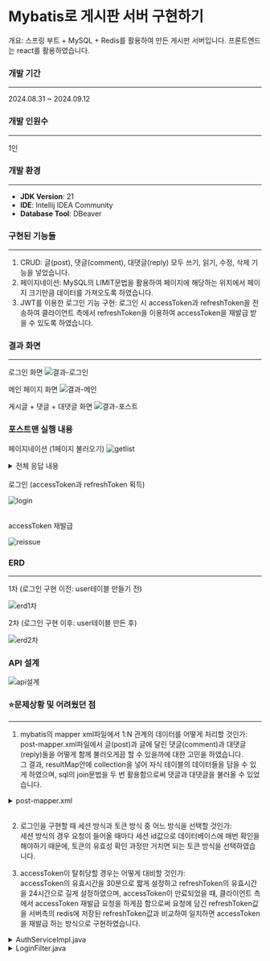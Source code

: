 # Mybatis로 게시판 서버 구현하기
개요: 스프링 부트 + MySQL + Redis를 활용하여 만든 게시판 서버입니다. 프론트엔드는 react를 활용하였습니다.

### 개발 기간 
---
2024.08.31 ~ 2024.09.12 

### 개발 인원수
---
1인

### 개발 환경
---
- **JDK Version**: 21
- **IDE**: Intellij IDEA Community
- **Database Tool**: DBeaver

### 구현된 기능들
---
1. CRUD: 글(post), 댓글(comment), 대댓글(reply) 모두 쓰기, 읽기, 수정, 삭제 기능을 넣었습니다.
2. 페이지네이션: MySQL의 LIMIT문법을 활용하여 페이지에 해당하는 위치에서 페이지 크기만큼 데이터를 가져오도록 하였습니다.
3. JWT를 이용한 로그인 기능 구현: 로그인 시 accessToken과 refreshToken을 전송하여 클라이언트 측에서 refreshToken을 이용하여 accessToken을 재발급 받을 수 있도록 하였습니다.

### 결과 화면
---
로그인 화면
![결과-로그인](https://github.com/user-attachments/assets/15ee775f-0988-4125-967a-efce2ca274f9)

메인 페이지 화면
![결과-메인](https://github.com/user-attachments/assets/86fe7b61-9550-470a-9d35-4630db8238c9)

게시글 + 댓글 + 대댓글 화면
![결과-포스트](https://github.com/user-attachments/assets/632b8aa9-bfab-44b6-9dd9-e0ac02fca8b9)

### 포스트맨 실행 내용

페이지네이션 (1페이지 불러오기)
![getlist](https://github.com/user-attachments/assets/e446a10f-9e5f-4a44-b01f-57e5450b648b)

<details>
<summary>전체 응답 내용</summary>

```json
{
    "dtoList": [
        {
            "id": 112,
            "title": "hello!",
            "content": null,
            "writtenAt": "2020-09-24T20:09:23.000+00:00",
            "updatedAt": null,
            "commentList": null,
            "userName": "tester"
        },
     
     (....... 생략 .......)

        {
            "id": 103,
            "title": "hi!",
            "content": null,
            "writtenAt": "2010-09-24T10:09:23.000+00:00",
            "updatedAt": null,
            "commentList": null,
            "userName": null
        },
        {
            "id": 102,
            "title": "greeting100",
            "content": null,
            "writtenAt": "2024-09-08T13:19:58.000+00:00",
            "updatedAt": null,
            "commentList": null,
            "userName": null
        }
    ],
    "pageRequestDTO": {
        "page": 1,
        "size": 10
    },
    "prev": false,
    "next": true,
    "totalCount": 111,
    "prevPage": 0,
    "nextPage": 11,
    "totalPage": 0,
    "current": 1
}
```
</details>

<br>
로그인 (accessToken과 refreshToken 획득)

![login](https://github.com/user-attachments/assets/84d7853d-c0d4-4dc9-869f-4bc163219e41)

<br>
accessToken 재발급

![reissue](https://github.com/user-attachments/assets/d4ec6a96-511d-4f50-9953-b7b3d54aca7f)
 
### ERD
---
1차 (로그인 구현 이전: user테이블 만들기 전)

![erd1차](https://github.com/user-attachments/assets/b4ac7463-00f1-4513-b86a-a9d2331d09ee)

2차 (로그인 구현 이후: user테이블 만든 후)

![erd2차](https://github.com/user-attachments/assets/145194a3-2568-4c9e-b6ab-79190ec6186f)

### API 설계

![api설계](https://github.com/user-attachments/assets/973f0b42-e39d-4440-a648-cccdc40e1aa3)

### ⭐문제상황 및 어려웠던 점
---
1. mybatis의 mapper xml파일에서 1:N 관계의 데이터를 어떻게 처리할 것인가:<br> post-mapper.xml파일에서 글(post)과 글에 달린 댓글(comment)과 대댓글(reply)들을 어떻게 함께 불러오게끔 할 수 있을까에 대한 고민을 하였습니다.<br> 그 결과, resultMap안에 collection을 넣어 자식 테이블의 데이터들을 담을 수 있게 하였으며, sql의 join문법을 두 번 활용함으로써 댓글과 대댓글을 불러올 수 있었습니다.
<details>
<summary>post-mapper.xml</summary>

```xml
<?xml version="1.0" encoding="UTF-8"?>
<!DOCTYPE mapper PUBLIC "-//mybatis.org//DTD Mapper 3.0//EN" "http://mybatis.org/dtd/mybatis-3-mapper.dtd">

<mapper namespace="com.me.board.dao.PostMapper">

    <resultMap id="reply" type="ReplyVo">
        <id property="id" column="reply_id"/>
        <result property="content" column="reply_content"/>
        <result property="writtenAt" column="reply_written_at"/>
        <result property="updatedAt" column="reply_updated_at"/>
        <result property="commentId" column="reply_comment_id"/>
        <result property="userName" column="reply_user_name"/>
    </resultMap>
    
    <resultMap id="comment" type="CommentVo">
        <id property="id" column="comment_id"/>
        <result property="content" column="comment_content"/>
        <result property="writtenAt" column="comment_written_at"/>
        <result property="updatedAt" column="comment_updated_at"/>
        <result property="postId" column="comment_post_id"/>
        <result property="userName" column="comment_user_name"/>
        <collection property="replyList" column="commentId" resultMap="reply"/>
    </resultMap>

    <resultMap id="postWithComments" type="PostVo">
        <id property="id" column="post_id"/>
        <result property="title" column="post_title"/>
        <result property="content" column="post_content"/>
        <result property="writtenAt" column="post_written_at"/>
        <result property="updatedAt" column="post_updated_at"/>
        <result property="userName" column="post_user_name"/>
        <collection property="commentList" column="postId" resultMap="comment"/>
    </resultMap>

    <select id="count" resultType="integer">
        SELECT COUNT(*) FROM post
    </select>

    <select id="selectPostsByOffsetAndSize" parameterType="map" resultType="PostVo">
        SELECT id, title, written_at, user_name
        FROM post
        ORDER BY id DESC
        LIMIT #{offset}, #{size}
    </select>

    <select id="selectPostByIdWithCommentsAndReplies" resultMap="postWithComments">
        SELECT
        p.id as post_id,
        p.title as post_title,
        p.content as post_content,
        p.written_at as post_written_at,
        p.updated_at as post_updated_at,
        p.user_name as post_user_name,
        c.id as comment_id,
        c.content as comment_content,
        c.written_at as comment_written_at,
        c.updated_at as comment_updated_at,
        c.post_id as comment_post_id,
        c.user_name as comment_user_name,
        r.id as reply_id,
        r.content as reply_content,
        r.written_at as reply_written_at,
        r.updated_at as reply_updated_at,
        r.comment_id as reply_comment_id,
        r.user_name as reply_user_name
        FROM post p
        LEFT JOIN comment c ON p.id = c.post_id
        LEFT JOIN reply r ON c.id = r.comment_id
        WHERE p.id = #{postId}
    </select>

    <select id="getUsernameById" parameterType="int" resultType="String">
        SELECT user_name FROM post WHERE id = #{postId}
    </select>

    <insert id="insertPost" parameterType="PostVo">
        INSERT INTO post (title, content, written_at, updated_at, user_name)
        VALUES (#{title}, #{content}, #{writtenAt}, #{updatedAt}, #{userName, jdbcType=VARCHAR})
    </insert>

    <update id="updatePost" parameterType="PostVo">
        UPDATE post SET title = #{title}, content = #{content}, updated_at = #{updatedAt}
        WHERE id = #{id}
    </update>

    <delete id="deletePost" parameterType="int">
        DELETE FROM post WHERE id = #{postId}
    </delete>

</mapper>
```
</details>
<br>

2. 로그인을 구현할 때 세션 방식과 토큰 방식 중 어느 방식을 선택할 것인가: <br>
세션 방식의 경우 요청이 들어올 때마다 세션 id값으로 데이터베이스에 매번 확인을 해야하기 때문에, 토큰의 유효성 확인 과정만 거치면 되는 토큰 방식을 선택하였습니다.

3. accessToken이 탈취당할 경우는 어떻게 대비할 것인가: <br> accessToken의 유효시간을 30분으로 짧게 설정하고 refreshToken의 유효시간을 24시간으로 길게 설정하였으며, accessToken이 만료되었을 때, 클라이언트 측에서 accessToken 재발급 요청을 하게끔 함으로써 요청에 담긴 refreshToken값을 서버측의 redis에 저장된 refreshToken값과 비교하여 일치하면 accessToken을 재발급 하는 방식으로 구현하였습니다.
<details>
<summary>AuthServiceImpl.java</summary>

```java
package com.me.board.service;

import com.me.board.VO.UserVo;
import com.me.board.dao.UserMapper;
import com.me.board.dto.LoginRequestDto;
import com.me.board.dto.RefreshTokenDto;
import com.me.board.jwt.JwtUtil;
import lombok.RequiredArgsConstructor;
import org.springframework.boot.autoconfigure.cache.CacheProperties;
import org.springframework.data.redis.core.RedisTemplate;
import org.springframework.security.core.Authentication;
import org.springframework.security.core.GrantedAuthority;
import org.springframework.security.crypto.bcrypt.BCryptPasswordEncoder;
import org.springframework.stereotype.Service;

import java.util.concurrent.TimeUnit;
import java.util.stream.Collectors;

@Service
@RequiredArgsConstructor
public class AuthServiceImpl implements AuthService{

    private final UserMapper userMapper;
    private final BCryptPasswordEncoder bCryptPasswordEncoder;
    private final JwtUtil jwtUtil;
    private final RedisTemplate<String, String> redisTemplate;


    @Override
    public void join(UserVo userVo) throws Exception{
        userVo.setPassword(bCryptPasswordEncoder.encode(userVo.getPassword()));

        if(null != userMapper.selectUserByName(userVo.getName()))
            throw new Exception();

        userMapper.insertUser(userVo);
    }

    @Override
    public String reIssue(String authStr, RefreshTokenDto refreshTokenDto) {
        Authentication authentication = jwtUtil.getAuthenticationWrapper(authStr, false);
        UserVo userVo = (UserVo) authentication.getPrincipal();

        if(null == redisTemplate.opsForValue().get(userVo.getName()))
            return null;

        if(!redisTemplate.opsForValue().get(userVo.getName()).equals(refreshTokenDto.getRefreshToken()))
            return null;

        return jwtUtil.createAccessToken(userVo.getName(), userVo.getRole());
    }

    @Override
    public boolean logout(String authStr) {
        Authentication auth = jwtUtil.getAuthenticationWrapper(authStr, true);
        if(auth == null)
            return false;

        UserVo userVo = (UserVo) auth.getPrincipal();

        if (redisTemplate.opsForValue().get(userVo.getName())!= null){
            redisTemplate.delete(auth.getName());
        }

        Long expiration = jwtUtil.getExpiration(jwtUtil.getTokenString(authStr));
        if(expiration == null)
            return false;

        redisTemplate.opsForValue().set(jwtUtil.getTokenString(authStr),"logout", expiration, TimeUnit.MILLISECONDS);
        return true;
    }

}
```
</details>
<details>
    <summary>LoginFilter.java</summary>

```java
package com.me.board.jwt;

import com.fasterxml.jackson.databind.ObjectMapper;
import com.me.board.dto.CustomUserDetails;
import com.me.board.dto.LoginRequestDto;
import com.me.board.dto.RefreshTokenDto;
import jakarta.servlet.FilterChain;
import jakarta.servlet.ServletException;
import jakarta.servlet.http.HttpServletRequest;
import jakarta.servlet.http.HttpServletResponse;
import lombok.RequiredArgsConstructor;
import lombok.extern.log4j.Log4j2;
import org.springframework.security.authentication.AuthenticationManager;
import org.springframework.security.authentication.UsernamePasswordAuthenticationToken;
import org.springframework.security.core.Authentication;
import org.springframework.security.core.AuthenticationException;
import org.springframework.security.core.GrantedAuthority;
import org.springframework.security.web.authentication.UsernamePasswordAuthenticationFilter;

import java.io.IOException;
import java.util.Collection;
import java.util.Iterator;

@RequiredArgsConstructor
@Log4j2
public class LoginFilter extends UsernamePasswordAuthenticationFilter {

    private final AuthenticationManager authenticationManager;
    private final JwtUtil jwtUtil;

    private ObjectMapper objectMapper = new ObjectMapper();

    @Override
    public Authentication attemptAuthentication(HttpServletRequest request, HttpServletResponse response) throws AuthenticationException {

        ObjectMapper om = new ObjectMapper();
        LoginRequestDto loginRequestDto = null;

        try {
            loginRequestDto = om.readValue(request.getInputStream(), LoginRequestDto.class);
        }catch (Exception e) {
            e.printStackTrace();
        }

        String userName = loginRequestDto.getId();
        String password = loginRequestDto.getPassword();

//        log.info("username " + userName);
//        log.info("password " + password);

        UsernamePasswordAuthenticationToken usernamePasswordAuthenticationToken = new UsernamePasswordAuthenticationToken(
                userName, password, null
        );

        return authenticationManager.authenticate(usernamePasswordAuthenticationToken);
    }

    @Override
    protected void successfulAuthentication(HttpServletRequest request, HttpServletResponse response, FilterChain chain, Authentication authResult) throws IOException, ServletException {
        CustomUserDetails customUserDetails = (CustomUserDetails) authResult.getPrincipal();
        String userName = customUserDetails.getUsername();

        Collection<? extends GrantedAuthority> authorities = authResult.getAuthorities();
        Iterator<? extends GrantedAuthority> iterator = authorities.iterator();
        GrantedAuthority auth = iterator.next();
        String role = auth.getAuthority();

        String accessToken = jwtUtil.createAccessToken(userName, role);
        String refreshToken = jwtUtil.createRefreshToken(userName, role);

        response.addHeader("Authorization", "Bearer " + accessToken);

        response.setContentType("application/json");
        response.setCharacterEncoding("utf-8");

        RefreshTokenDto dto = RefreshTokenDto.builder().refreshToken(refreshToken).build();
        String dtoStr = objectMapper.writeValueAsString(dto);
        response.getWriter().write(dtoStr);
    }

    @Override
    protected void unsuccessfulAuthentication(HttpServletRequest request, HttpServletResponse response, AuthenticationException failed) throws IOException, ServletException {
        response.setStatus(401);
    }
}

```
</details>